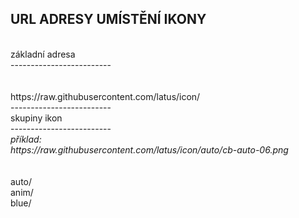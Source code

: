 URL ADRESY UMÍSTĚNÍ IKONY
<br/>
-------------------------
<br/>
základní adresa
<br/>
-------------------------
<br/><br/><br/>
https://raw.githubusercontent.com/latus/icon/
<br/>
-------------------------
<br/>
skupiny ikon
<br/>
-------------------------
<br/>
<i> 
příklad: 
<br/>
https://raw.githubusercontent.com/latus/icon/auto/cb-auto-06.png
</i>
<br/><br/><br/>
    auto/
<br/>
    anim/
<br/>
    blue/
<br/>
